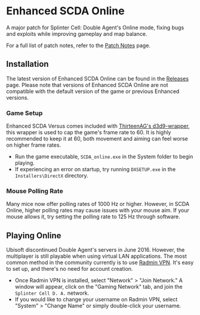 # Enhanced SCDA Online
A major patch for Splinter Cell: Double Agent's Online mode, fixing bugs and exploits while improving gameplay and map balance.

For a full list of patch notes, refer to the [Patch Notes](PatchNotes.md) page.

## Installation

The latest version of Enhanced SCDA Online can be found in the [Releases](https://github.com/Joshhhuaaa/EnhancedSCDAOnline/releases) page. Please note that versions of Enhanced SCDA Online are not compatible with the default version of the game or previous Enhanced versions.

### Game Setup

Enhanced SCDA Versus comes included with [ThirteenAG's d3d9-wrapper](https://github.com/ThirteenAG/d3d9-wrapper), this wrapper is used to cap the game's frame rate to 60. It is highly recommended to keep it at 60, both movement and aiming can feel worse on higher frame rates.

- Run the game executable, `SCDA_online.exe` in the System folder to begin playing.
- If experiencing an error on startup, try running `DXSETUP.exe` in the `Installers\DirectX` directory.

### Mouse Polling Rate
Many mice now offer polling rates of 1000 Hz or higher. However, in SCDA Online, higher polling rates may cause issues with your mouse aim. If your mouse allows it, try setting the polling rate to 125 Hz through software.

## Playing Online
Ubisoft discontinued Double Agent's servers in June 2016. However, the multiplayer is still playable when using virtual LAN applications. The most common method in the community currently is to use [Radmin VPN](https://www.radmin-vpn.com/). It's easy to set up, and there's no need for account creation.

- Once Radmin VPN is installed, select "Network" > "Join Network." A window will appear, click on the "Gaming Network" tab, and join the `Splinter Cell D. A.` network.
- If you would like to change your username on Radmin VPN, select "System" > "Change Name" or simply double-click your username.
